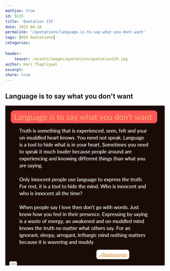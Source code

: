 ```yaml
---
mathjax: true
id: 9135
title: 'Quotation 135'
date: 2022-04-28
permalink: '/quotations/language-is-to-say-what-you-dont-want'
tags: [WIA Quotations] 
categories: 

header:
    teaser: /assets/images/quotations/quotation135.jpg
author: Hari Thapliyaal 
excerpt:
share: true 
---
```


## Language is to say what you don't want

![Language is to say what you don't want](/assets/images/quotations/quotation135.jpg)
